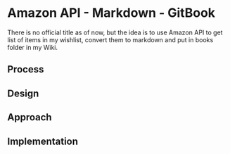 # Amazon API - Markdown - GitBook

There is no official title as of now, but the idea is to use Amazon API to get list of items in my wishlist, convert them to markdown and put in books folder in my Wiki.

## Process

## Design

## Approach

## Implementation

